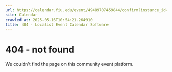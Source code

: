 ```yaml
---
url: https://calendar.fiu.edu/event/49489707459844/confirm?instance_id=49489707475213&return=https%3A%2F%2Fcalendar.fiu.edu%2Fmiami_beach_urban_studios_364
site: Calendar
crawled_at: 2025-05-16T10:54:21.264910
title: 404 - Localist Event Calendar Software
---
```


# 404 - not found
We couldn't find the page on this community event platform.
